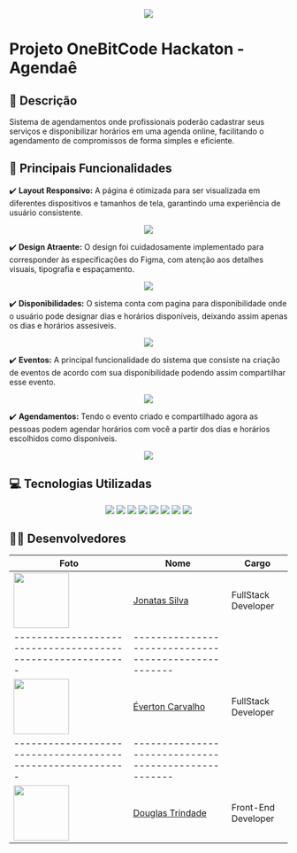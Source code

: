 <div align='center'>
  <img src='https://cdn.discordapp.com/attachments/303213411544596481/1223820724968620052/banner.png?ex=661b3ede&is=6608c9de&hm=bee6072af90f0da7523176fa38eb7fda69219df4d1f8ed76f7125644c3483e67&' />
</div>

# Projeto OneBitCode Hackaton - Agendaê

## 💬 Descrição
Sistema de agendamentos onde profissionais poderão cadastrar seus serviços e disponibilizar horários em uma agenda online, facilitando o agendamento de compromissos de forma simples e eficiente.

## 🧠 Principais Funcionalidades

 ✔️ **Layout Responsivo:** A página é otimizada para ser visualizada em diferentes dispositivos e tamanhos de tela, garantindo uma experiência de usuário consistente.

 <div align="center">
  <image src="https://cdn.discordapp.com/attachments/303213411544596481/1223817199567900692/Screenshot_375.png?ex=661b3b95&is=6608c695&hm=363d1149fe2c9911df287f0b71994b14d2adf96a4bd1b434ab5014eb50899cca&" />
 </div>

 ✔️ **Design Atraente:** O design foi cuidadosamente implementado para corresponder às especificações do Figma, com atenção aos detalhes visuais, tipografia e espaçamento.

  <div align="center">
  <image src="https://cdn.discordapp.com/attachments/303213411544596481/1223817199849046026/Screenshot_376.png?ex=661b3b95&is=6608c695&hm=67847108d3e03a67b94588573cef0a3ca32c62efeb3b5d1500f92d7ddceb5247&" />
 </div>

 ✔️ **Disponibilidades:** O sistema conta com pagina para disponibilidade onde o usuário pode designar dias e horários disponíveis, deixando assim apenas os dias e horários assesiveis.

  <div align="center">
  <image src="https://cdn.discordapp.com/attachments/303213411544596481/1223817200092319884/Screenshot_377.png?ex=661b3b95&is=6608c695&hm=17806b9d1fdf49f3730ce0dbf3132e8ea817861d89551bbbcc9e9c4707b3edbf&" />
 </div>
 
 ✔️ **Eventos:** A principal funcionalidade do sistema que consiste na criação de eventos de acordo com sua disponibilidade podendo assim compartilhar esse evento.

  <div align="center">
  <image src="https://cdn.discordapp.com/attachments/303213411544596481/1223817200335458304/Screenshot_378.png?ex=661b3b95&is=6608c695&hm=249fc8ba571426f65d00e0a662ed1cc3cf617399d7bef662e8f85e1da8df29e6&" />
 </div>
 
 ✔️ **Agendamentos:** Tendo o evento criado e compartilhado agora as pessoas podem agendar horários com você a partir dos dias e horários escolhidos como disponíveis.

  <div align="center">
  <image src="https://cdn.discordapp.com/attachments/303213411544596481/1223817199081488496/Screenshot_379.png?ex=661b3b95&is=6608c695&hm=180ec813f8cf5e9e17dddd7a2a56eab108a381a30625ff3715658d96b271526e&" />
 </div>

 ## 💻 Tecnologias Utilizadas

 <div align="center">
  <image src="https://img.shields.io/badge/TypeScript-007ACC?style=for-the-badge&logo=typescript&logoColor=white" />
  <image src="https://img.shields.io/badge/React-20232A?style=for-the-badge&logo=react&logoColor=61DAFB" />
  <image src="https://img.shields.io/badge/Tailwind_CSS-38B2AC?style=for-the-badge&logo=tailwind-css&logoColor=white" />
  <image src="https://img.shields.io/badge/next%20js-000000?style=for-the-badge&logo=nextdotjs&logoColor=white" />
  <image src="https://img.shields.io/badge/Prisma-3982CE?style=for-the-badge&logo=Prisma&logoColor=white" />
  <image src="https://img.shields.io/badge/Stripe-626CD9?style=for-the-badge&logo=Stripe&logoColor=white" />
  <image src="https://img.shields.io/badge/axios-671ddf?&style=for-the-badge&logo=axios&logoColor=white" />
  <image src="https://img.shields.io/badge/shadcn%2Fui-000000?style=for-the-badge&logo=shadcnui&logoColor=white" />
</div>

## 👨‍💻 Desenvolvedores

| Foto                                                       | Nome                                                 | Cargo                                                       |
| ---------------------------------------------------------- | ---------------------------------------------------- | ---------------------------------------------------- |
| <img src="https://avatars.githubusercontent.com/u/100796752?s=400&u=ae99bd456c6b274cd934d85a374a44340140e222&v=4" width="100"> | [Jonatas Silva](https://github.com/JsCodeDevlopment) | FullStack Developer |
| ---------------------------------------------------------- | ---------------------------------------------------- |
| <img src="https://avatars.githubusercontent.com/u/15680854?v=4" width="100"> | [Éverton Carvalho](https://github.com/evertonccarvalho) | FullStack Developer |
| ---------------------------------------------------------- | ---------------------------------------------------- |
| <img src="https://avatars.githubusercontent.com/u/91023162?v=4" width="100"> | [Douglas Trindade](https://github.com/DouglasTrindade) | Front-End Developer |